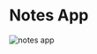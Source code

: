 # Notes App
![notes app](https://github.com/Ghosthard117T/notesApp/assets/132961867/cf472540-4149-41d1-9762-3cd069ef2d5d)
